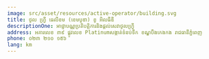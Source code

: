 ```yaml
---
image: src/asset/resources/active-operator/building.svg
title: ថូល ហ្វ្រី ធេលីខម (ខេមបូឌា) ខូ អិលធីឌី
descriptionOne: អាជ្ញាបណ្ណប្រតិបត្តិការនិងផ្តល់សេវាថូលហ្រ្វី
address: អគារលេខ ៣៩ ផ្លូវលេខ Platinumសង្កាត់ទំនប់ទឹក ខណ្ឌបឹងកេងកង រាជធានីភ្នំពេញ
phone: ០២៣ ២១០ ១៥៦
lang: km
---
```

